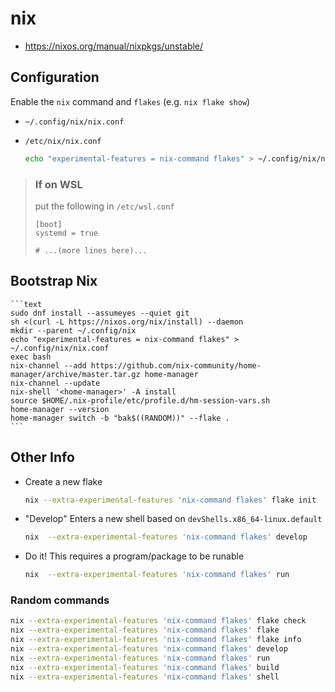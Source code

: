 # nix

* <https://nixos.org/manual/nixpkgs/unstable/>

## Configuration

Enable the `nix` command and `flakes` (e.g. `nix flake show`)

* `~/.config/nix/nix.conf`
* `/etc/nix/nix.conf`

    ```bash
    echo "experimental-features = nix-command flakes" > ~/.config/nix/nix.conf
    ```

> ### If on WSL
>
> put the following in `/etc/wsl.conf`
>
> ```text
> [boot]
> systemd = true
>
> # ...(more lines here)...
> ```

## Bootstrap Nix

    ```text
    sudo dnf install --assumeyes --quiet git
    sh <(curl -L https://nixos.org/nix/install) --daemon
    mkdir --parent ~/.config/nix
    echo "experimental-features = nix-command flakes" > ~/.config/nix/nix.conf
    exec bash
    nix-channel --add https://github.com/nix-community/home-manager/archive/master.tar.gz home-manager
    nix-channel --update
    nix-shell '<home-manager>' -A install
    source $HOME/.nix-profile/etc/profile.d/hm-session-vars.sh
    home-manager --version
    home-manager switch -b "bak$((RANDOM))" --flake .
    ```

## Other Info

* Create a new flake

    ```bash
    nix --extra-experimental-features 'nix-command flakes' flake init
    ```
* "Develop"
  Enters a new shell based on `devShells.x86_64-linux.default`

    ```bash
    nix  --extra-experimental-features 'nix-command flakes' develop
    ```


* Do it!
  This requires a program/package to be runable

    ```bash
    nix  --extra-experimental-features 'nix-command flakes' run
    ```

### Random commands

```bash
nix --extra-experimental-features 'nix-command flakes' flake check
nix --extra-experimental-features 'nix-command flakes' flake
nix --extra-experimental-features 'nix-command flakes' flake info
nix --extra-experimental-features 'nix-command flakes' develop
nix --extra-experimental-features 'nix-command flakes' run
nix --extra-experimental-features 'nix-command flakes' build
nix --extra-experimental-features 'nix-command flakes' shell
```
